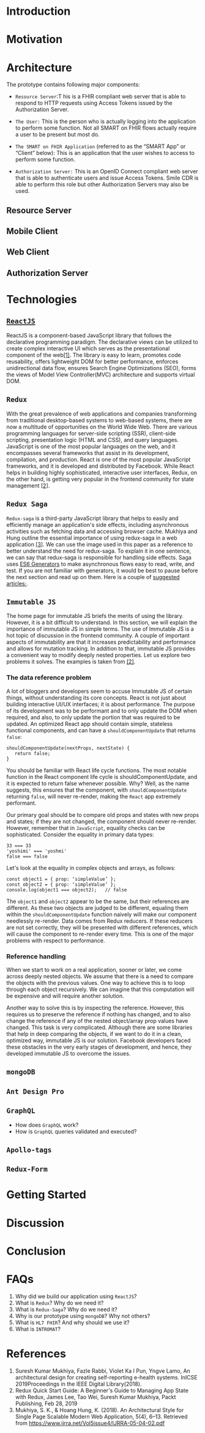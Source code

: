 # Introduction

# Motivation

# Architecture

The prototype contains following major components:

- `Resource Server`:T his is a FHIR compliant web server that is able to respond to HTTP requests using Access Tokens issued by the Authorization Server.
- `The User:` This is the person who is actually logging into the application to perform some function. Not all SMART on FHIR flows actually require a user to be present but most do.

- `The SMART on FHIR Application` (referred to as the “SMART App” or “Client” below): This is an application that the user wishes to access to perform some function.

- `Authorization Server:` This is an OpenID Connect compliant web server that is able to authenticate users and issue Access Tokens. Smile CDR is able to perform this role but other Authorization Servers may also be used.

## Resource Server

## Mobile Client

## Web Client

## Authorization Server

# Technologies

## [`ReactJS`](https://reactjs.org/)

ReactJS is a component-based JavaScript library that follows the declarative programming paradigm. The declarative views can be utilized to create complex interactive UI which serves as the presentational component of the web[[1]](#1). The library is easy to learn, promotes code reusability, offers lightweight DOM for better performance, enforces unidirectional data flow, ensures Search Engine Optimizations (SEO), forms the views of Model View Controller(MVC) architecture and supports virtual DOM.

## `Redux`

With the great prevalence of web applications and companies transforming from traditional desktop-based systems to web-based systems, there are now a multitude of opportunities on the World Wide Web. There are various programming languages for server-side scripting (SSR), client-side scripting, presentation logic (HTML and CSS), and query languages. JavaScript is one of the most popular languages on the web, and it encompasses several frameworks that assist in its development, compilation, and production. React is one of the most popular JavaScript frameworks, and it is developed and distributed by Facebook. While React helps in building highly sophisticated, interactive user interfaces, Redux, on the other hand, is getting very popular in the frontend community for state management [[2]](#2).

## `Redux Saga`

`Redux-saga` is a third-party JavaScript library that helps to easily and efficiently manage an application's side effects, including asynchronous activities such as fetching data and accessing browser cache. Mukhiya and Hung outline the essential importance of using redux-saga in a web application [[3]](#3). We can use the image used in this paper as a reference to better understand the need for redux-saga. To explain it in one sentence, we can say that redux-saga is responsible for handling side effects. Saga uses [ES6 Generators](https://developer.mozilla.org/en-US/docs/Web/JavaScript/Reference/Statements/function*) to make asynchronous flows easy to read, write, and test. If you are not familiar with generators, it would be best to pause before the next section and read up on them. Here is a couple of [suggested articles:](https://redux-saga.js.org/docs/ExternalResources.html).

## `Immutable JS`

The home page for immutable JS briefs the merits of using the library. However, it is a bit difficult to understand. In this section, we will explain the importance of immutable JS in simple terms. The use of Immutable JS is a hot topic of discussion in the frontend community. A couple of important aspects of immutability are that it increases predictability and performance and allows for mutation tracking. In addition to that, immutable JS provides a convenient way to modify deeply nested properties. Let us explore two problems it solves. The examples is taken from [[2]](#2).

### The data reference problem

A lot of bloggers and developers seem to accuse Immutable JS of certain things, without understanding its core concepts. React is not just about building interactive UI/UX interfaces; it is about performance. The purpose of its development was to be performant and to only update the DOM when required, and also, to only update the portion that was required to be updated. An optimized React app should contain simple, stateless functional components, and can have a `shouldComponentUpdate` that returns `false`:

```
shouldComponentUpdate(nextProps, nextState) {
   return false;
}
```

You should be familiar with React life cycle functions. The most notable function in the React component life cycle is shouldComponentUpdate, and it is expected to return false whenever possible. Why? Well, as the name suggests, this ensures that the component, with `shouldComponentUpdate` returning `false`, will never re-render, making the `React` app extremely performant.

Our primary goal should be to compare old props and states with new props and states; if they are not changed, the component should never re-render. However, remember that in `JavaScript`, equality checks can be sophisticated. Consider the equality in primary data types:

```
33 === 33
'yoshimi' === 'yoshmi'
false === false
```

Let's look at the equality in complex objects and arrays, as follows:

```
const object1 = { prop: ‘simpleValue’ };
const object2 = { prop: ‘simpleValue’ };
console.log(object1 === object2);   // false
```

The `object1` and `object2` appear to be the same, but their references are different. As these two objects are judged to be different, equaling them within the `shouldComponentUpdate` function naively will make our component needlessly re-render. Data comes from Redux reducers. If these reducers are not set correctly, they will be presented with different references, which will cause the component to re-render every time. This is one of the major problems with respect to performance.

### Reference handling

When we start to work on a real application, sooner or later, we come across deeply nested objects. We assume that there is a need to compare the objects with the previous values. One way to achieve this is to loop through each object recursively. We can imagine that this computation will be expensive and will require another solution.

Another way to solve this is by inspecting the reference. However, this requires us to preserve the reference if nothing has changed, and to also change the reference if any of the nested object/array prop values have changed. This task is very complicated. Although there are some libraries that help in deep comparing the objects, if we want to do it in a clean, optimized way, immutable JS is our solution. Facebook developers faced these obstacles in the very early stages of development, and hence, they developed immutable JS to overcome the issues.

## `mongoDB`

## `Ant Design Pro`

## `GraphQL`

- How does `GraphQL` work?
- How is `GraphQL` queries validated and executed?

## `Apollo-tags`

## `Redux-Form`

# Getting Started

# Discussion

# Conclusion

# FAQs

1. Why did we build our application using `ReactJS`?
2. What is `Redux`? Why do we need it?
3. What is `Redux-Saga`? Why do we need it?
4. Why is our prototype using `mongoDB`? Why not others?
5. What is `HL7 FHIR`? And why should we use it?
6. What is `INTROMAT`?

# References

1. <a name="1"></a>Suresh Kumar Mukhiya, Fazle Rabbi, Violet Ka I Pun, Yngve Lamo, An architectural design for creating self-reporting e-health systems. InICSE 2019Proceedings in the IEEE Digital Library(2018).
2. <a name="2"></a> Redux Quick Start Guide: A Beginner's Guide to Managing App State with Redux, James Lee, Tao Wei, Suresh Kumar Mukhiya, Packt Publishing, Feb 28, 2019
3. <a name="3"></a> Mukhiya, S. K., & Hoang Hung, K. (2018). An Architectural Style for Single Page Scalable Modern Web Application, 5(4), 6–13. Retrieved from https://www.ijrra.net/Vol5issue4/IJRRA-05-04-02.pdf
